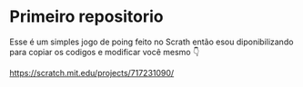 # Primeiro repositorio

Esse é um simples jogo de poing feito no Scrath então esou diponibilizando para copiar os codigos e modificar você mesmo 👇

  https://scratch.mit.edu/projects/717231090/
